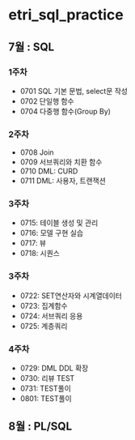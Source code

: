 # etri_sql_practice
## 7월 : SQL
### 1주차
* 0701 SQL 기본 문법, select문 작성
* 0702 단일행 함수
* 0704 다중행 함수(Group By)
### 2주차
* 0708 Join
* 0709 서브쿼리와 치환 함수
* 0710 DML: CURD
* 0711 DML: 사용자, 트랜잭션
### 3주차
* 0715: 테이블 생성 및 관리
* 0716: 모델 구현 실습
* 0717: 뷰
* 0718: 시퀀스
### 3주차
* 0722: SET연산자와 시계열데이터
* 0723: 집계함수
* 0724: 서브쿼리 응용
* 0725: 계층쿼리
### 4주차
* 0729: DML DDL 확장
* 0730: 리뷰 TEST
* 0731: TEST풀이
* 0801: TEST풀이

## 8월 : PL/SQL